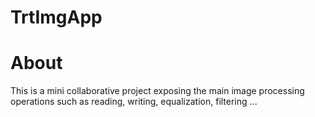 # TrtImgApp
# About
This is a mini collaborative project exposing the main image processing operations such as reading, writing, equalization, filtering ...
